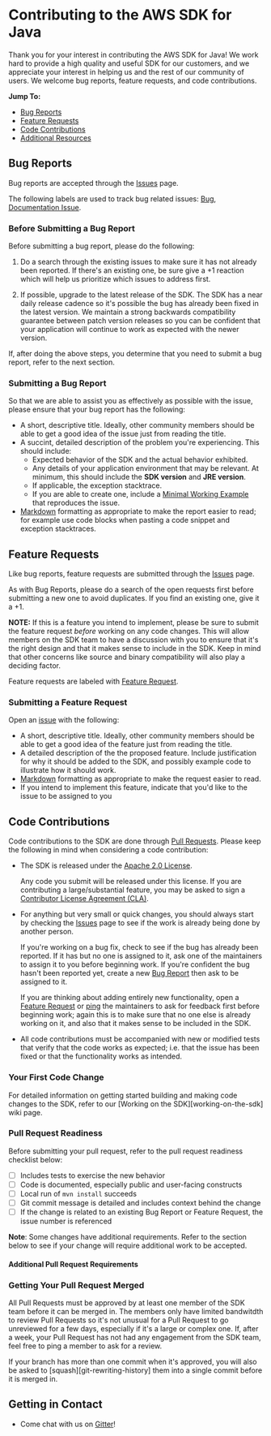 # Contributing to the AWS SDK for Java
Thank you for your interest in contributing the AWS SDK for Java! We work hard
to provide a high quality and useful SDK for our customers, and we appreciate
your interest in helping us and the rest of our community of users. We welcome
bug reports, feature requests, and code contributions.

__Jump To:__
* [Bug Reports](#bug-reports)
* [Feature Requests](#feature-requests)
* [Code Contributions](#code-contributions)
* [Additional Resources](#additional-resources)

## Bug Reports
Bug reports are accepted through the [Issues][issues] page.

The following labels are used to track bug related issues: [Bug][label-bug],
[Documentation Issue][label-doc-issue].

### Before Submitting a Bug Report
Before submitting a bug report, please do the following:

1. Do a search through the existing issues to make sure it has not already been
   reported. If there's an existing one, be sure give a +1 reaction which will
   help us prioritize which issues to address first.

2. If possible, upgrade to the latest release of the SDK. The SDK has a near
   daily release cadence so it's possible the bug has already been fixed in the
   latest version. We maintain a strong backwards compatibility guarantee
   between patch version releases so you can be confident that your application
   will continue to work as expected with the newer version.

If, after doing the above steps, you determine that you need to submit a bug
report, refer to the next section.

### Submitting a Bug Report
So that we are able to assist you as effectively as possible with the issue,
please ensure that your bug report has the following:

* A short, descriptive title. Ideally, other community members should be able
  to get a good idea of the issue just from reading the title.
* A succint, detailed description of the problem you're experiencing. This
  should include:
  * Expected behavior of the SDK and the actual behavior exhibited.
  * Any details of your application environment that may be relevant. At
    minimum, this should include the __SDK version__ and __JRE version__.
  * If applicable, the exception stacktrace.
  * If you are able to create one, include a [Minimal Working Example][mwe]
    that reproduces the issue.
* [Markdown][markdown] formatting as appropriate to make the report easier to
  read; for example use code blocks when pasting a code snippet and exception
  stacktraces.

## Feature Requests
Like bug reports, feature requests are submitted through the [Issues][issues]
page.

As with Bug Reports, please do a search of the open requests first before
submitting a new one to avoid duplicates. If you find an existing one, give it
a +1.

__NOTE:__ If this is a feature you intend to implement, please be sure to
submit the feature request *before* working on any code changes. This will
allow members on the SDK team to have a discussion with you to ensure that it's
the right design and that it makes sense to include in the SDK. Keep in mind
that other concerns like source and binary compatibility will also play a
deciding factor.

Feature requests are labeled with [Feature Request][label-feature-request].

### Submitting a Feature Request
Open an [issue][issues] with the following:

* A short, descriptive title. Ideally, other community members should be able
  to get a good idea of the feature just from reading the title.
* A detailed description of the the proposed feature. Include justification for
  why it should be added to the SDK, and possibly example code to illustrate
  how it should work.
* [Markdown][markdown] formatting as appropriate to make the request easier to
  read.
* If you intend to implement this feature, indicate that you'd like to the
  issue to be assigned to you

## Code Contributions
Code contributions to the SDK are done through [Pull Requests][pull-requests].
Please keep the following in mind when considering a code contribution:

* The SDK is released under the [Apache 2.0 License][license].

   Any code you submit will be released under this license. If you are
   contributing a large/substantial feature, you may be asked to sign a
   [Contributor License Agreement (CLA)][cla].
* For anything but very small or quick changes, you should always start by
  checking the [Issues][issues] page to see if the work is already being done
  by another person.

  If you're working on a bug fix, check to see if the bug has already been
  reported. If it has but no one is assigned to it, ask one of the maintainers
  to assign it to you before beginning work.  If you're confident the bug
  hasn't been reported yet, create a new [Bug Report](#bug-reports) then ask to
  be assigned to it.

  If you are thinking about adding entirely new functionality, open a [Feature
  Request](#feature-requests) or [ping][gitter] the maintainers to ask for
  feedback first before beginning work; again this is to make sure that no one
  else is already working on it, and also that it makes sense to be included in
  the SDK.
* All code contributions must be accompanied with new or modified tests that
  verify that the code works as expected; i.e. that the issue has been fixed or
  that the functionality works as intended.

### Your First Code Change
For detailed information on getting started building and making code changes to
the SDK, refer to our [Working on the SDK][working-on-the-sdk] wiki page.

### Pull Request Readiness
Before submitting your pull request, refer to the pull request readiness
checklist below:

* [ ] Includes tests to exercise the new behavior
* [ ] Code is documented, especially public and user-facing constructs
* [ ] Local run of `mvn install` succeeds
* [ ] Git commit message is detailed and includes context behind the change
* [ ] If the change is related to an existing Bug Report or Feature Request,
  the issue number is referenced

__Note__: Some changes have additional requirements. Refer to the section below
to see if your change will require additional work to be accepted.

#### Additional Pull Request Requirements
### Getting Your Pull Request Merged
All Pull Requests must be approved by at least one member of the SDK team
before it can be merged in. The members only have limited bandwitdth to review
Pull Requests so it's not unusual for a Pull Request to go unreviewed for a few
days, especially if it's a large or complex one. If, after a week, your Pull
Request has not had any engagement from the SDK team, feel free to ping a
member to ask for a review.

If your branch has more than one commit when it's approved, you will also be
asked to [squash][git-rewriting-history] them into a single commit before it is
merged in.

## Getting in Contact
* Come chat with us on [Gitter][gitter]!

[license]: ./LICENSE.txt
[mwe]: https://en.wikipedia.org/wiki/Minimal_Working_Example
[markdown]: https://guides.github.com/features/mastering-markdown/
[issues]: https://github.com/aws/aws-sdk-java/issues
[pull-requests]: https://github.com/aws/aws-sdk-java/pulls
[cla]: https://github.com/aws/aws-cla
[label-bug]: https://github.com/aws/aws-sdk-java/labels/Bug
[label-doc-issue]: https://github.com/aws/aws-sdk-java/labels/Documentation%20Issue
[label-feature-request]: https://github.com/aws/aws-sdk-java/labels/Feature%20Request
[gitter]: https://gitter.im/aws/aws-sdk-java
